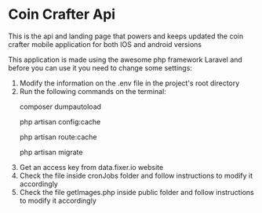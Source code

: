 <h1><strong>Coin Crafter Api</strong></h1>

<p>This is the api and landing page that powers and keeps updated the coin crafter mobile application for both IOS and android versions</p>

<p>This application is made using the awesome php framework Laravel and before you can use it you need to change some settings:</p>

<ol>
    <li>Modify the information on the .env file in the project's root directory</li>
    <li>Run the following commands on the terminal:
        <p>composer dumpautoload</p>
        <p>php artisan config:cache</p>
        <p>php artisan route:cache</p>
        <p>php artisan migrate</p>
    </li>
    <li>Get an access key from data.fixer.io website</li>
    <li>Check the file inside cronJobs folder and follow instructions to modify it accordingly</li>
     <li>Check the file getImages.php inside public folder and follow instructions to modify it accordingly</li>
</ol>
